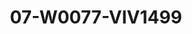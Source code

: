 ---
title: 07-W0077-VIV1499
image: /v1543919832/viterbo/07-W0077-VIV1499.jpg
brand: vivie
layout: vestito
---